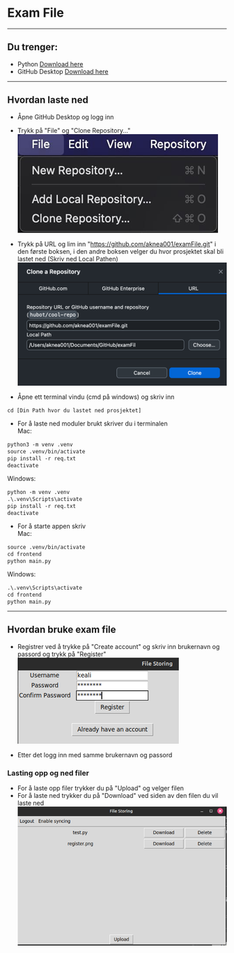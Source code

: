 # Exam File
---
## Du trenger:
* Python [Download here](https://www.python.org/downloads/)
* GitHub Desktop [Download here]("https://desktop.github.com/download/)
---
## Hvordan laste ned
* Åpne GitHub Desktop og logg inn
* Trykk på "File" og "Clone Repository..."
![clone Repo img](https://github.com/aknea001/examFile/blob/main/imgs/cloneRepo.png?raw=true)

* Trykk på URL og lim inn "https://github.com/aknea001/examFile.git" i den første boksen, i den andre boksen velger du hvor prosjektet skal bli lastet ned (Skriv ned Local Pathen)
![clone URL img](https://github.com/aknea001/examFile/blob/main/imgs/cloneUrl.png?raw=true)

* Åpne ett terminal vindu (cmd på windows) og skriv inn
```
cd [Din Path hvor du lastet ned prosjektet]
```

* For å laste ned moduler brukt skriver du i terminalen  
Mac:
```
python3 -m venv .venv
source .venv/bin/activate
pip install -r req.txt
deactivate
```
Windows:
```
python -m venv .venv
.\.venv\Scripts\activate
pip install -r req.txt
deactivate
```
  
  
* For å starte appen skriv  
Mac:
```
source .venv/bin/activate
cd frontend
python main.py
```
Windows:
```
.\.venv\Scripts\activate
cd frontend
python main.py
```
---
## Hvordan bruke exam file
* Registrer ved å trykke på "Create account" og skriv inn brukernavn og passord og trykk på "Register"  
![register img](https://github.com/aknea001/examFile/blob/main/imgs/register.png?raw=true)

* Etter det logg inn med samme brukernavn og passord

### Lasting opp og ned filer
* For å laste opp filer trykker du på "Upload" og velger filen
* For å laste ned trykker du på "Download" ved siden av den filen du vil laste ned
![register img](https://github.com/aknea001/examFile/blob/main/imgs/downloadUpload.png?raw=true)